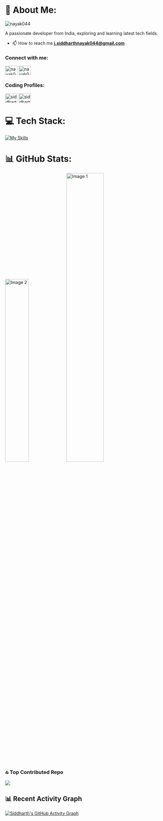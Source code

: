 
# 💫 About Me:
<p align="left"> <img src="https://komarev.com/ghpvc/?username=nayak044&label=Profile%20views&color=0e75b6&style=flat" alt="nayak044" /> </p>

A passionate developer from India, exploring and learning latest tech fields.

- 📫 How to reach me **j.siddharthnayak044@gmail.com**

<h3 align="left">Connect with me:</h3>



<p align="left">
<a href="https://www.linkedin.com/in/siddhartha-nayak-1814702a4/" target="blank"><img align="center" src="https://raw.githubusercontent.com/rahuldkjain/github-profile-readme-generator/master/src/images/icons/Social/linked-in-alt.svg" alt="nayak044" height="30" width="40" /></a>
<a href="https://instagram.com/siddharth.nayak.j" target="blank"><img align="center" src="https://raw.githubusercontent.com/rahuldkjain/github-profile-readme-generator/master/src/images/icons/Social/instagram.svg" alt="nayak044" height="30" width="40" /></a>
</p>

<h3 align="left">Coding Profiles:</h3>
<p align="left">
<a href="https://codeforces.com/profile/siddharth_044" target="blank"><img align="center" src="https://raw.githubusercontent.com/rahuldkjain/github-profile-readme-generator/master/src/images/icons/Social/codeforces.svg" alt="siddharth_044" height="30" width="40" /></a>
<a href="https://leetcode.com/u/siddharth044/" target="blank"><img align="center" src="https://raw.githubusercontent.com/rahuldkjain/github-profile-readme-generator/master/src/images/icons/Social/leet-code.svg" alt="siddharth044" height="30" width="40" /></a>
</p>

# 💻 Tech Stack:
[![My Skills](https://skillicons.dev/icons?i=cpp,c,python,git,html,css,figma,javascript,react,mysql,linux,github,bootstrap,babel,postman,nodejs,expressjs,postgresql,jquery)](https://github.com/nayak044)

# 📊 GitHub Stats:
<span><img style="width: 39%;" src="https://github-readme-stats.vercel.app/api/top-langs/?username=nayak044&theme=nightowl&hide_border=false&include_all_commits=false&count_private=false&layout=compact" alt="Image 2"></span>
<span><img style="width: 49%;" src="https://github-readme-stats.vercel.app/api?username=nayak044&theme=nightowl&hide_border=false&include_all_commits=false&count_private=false" alt="Image 1"></span>


### 🔝 Top Contributed Repo
![](https://github-contributor-stats.vercel.app/api?username=nayak044&limit=5&theme=radical&combine_all_yearly_contributions=true)

## 📊 Recent Activity Graph
[![Siddharth's GitHub Activity Graph](https://github-readme-activity-graph.vercel.app/graph?username=nayak044&bg_color=000000&color=ababab&line=7e00e6&point=d1d1d1&area=true&hide_border=true)](https://github.com/nayak044)

